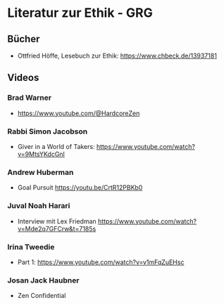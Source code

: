 # Literatur zur Ethik - GRG

## Bücher

-   Ottfried Höffe, Lesebuch zur Ethik: <https://www.chbeck.de/13937181>

## Videos

### Brad Warner

-   <https://www.youtube.com/@HardcoreZen>

### Rabbi Simon Jacobson

-   Giver in a World of Takers: <https://www.youtube.com/watch?v=9MtsYKdcGnI>

### Andrew Huberman

-   Goal Pursuit <https://youtu.be/CrtR12PBKb0>

### Juval Noah Harari

-   Interview mit Lex Friedman
    <https://www.youtube.com/watch?v=Mde2q7GFCrw&t=7185s>

### Irina Tweedie

-   Part 1: <https://www.youtube.com/watch?v=v1mFqZuEHsc>

### Josan Jack Haubner

-   Zen Confidential
